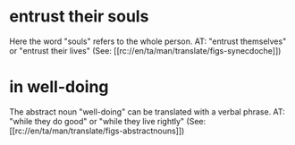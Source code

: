 # entrust their souls

Here the word "souls" refers to the whole person. AT: "entrust themselves" or "entrust their lives" (See: [[rc://en/ta/man/translate/figs-synecdoche]])

# in well-doing

The abstract noun "well-doing" can be translated with a verbal phrase. AT: "while they do good" or "while they live rightly" (See: [[rc://en/ta/man/translate/figs-abstractnouns]])

